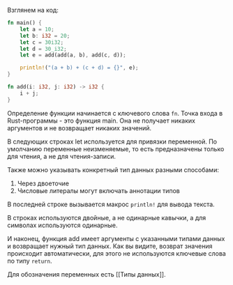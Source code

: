Взглянем на код:

```rust
fn main() {
	let a = 10;
	let b: i32 = 20;
	let c = 30i32;
	let d = 30_i32;
	let e = add(add(a, b), add(c, d));

	println!("(a + b) + (c + d) = {}", e);
}

fn add(i: i32, j: i32) -> i32 {
	i + j;
}
```

Определение функции начинается с ключевого слова `fn`. Точка входа в Rust-программы - это функция main. Она не получает никаких аргументов и не возвращает никаких значений.

В следующих строках let используется для привязки переменной. По умолчанию переменные неизменяемые, то есть предназначены только для чтения, а не для чтения-записи.

Также можно указывать конкретный тип данных разными способами:

1. Через двоеточие
2. Числовые литералы могут включать аннотации типов

В последней строке вызывается макрос `println!` для вывода текста.

В строках используются двойные, а не одинарные кавычки, а для символах используются одинарные.

И наконец, функция add имеет аргументы с указанными типами данных и возвращает нужный тип данных. Как вы видите, возврат значения происходит автоматически, для этого не используются ключевые слова по типу `return`.

Для обозначения переменных есть [[Типы данных]].